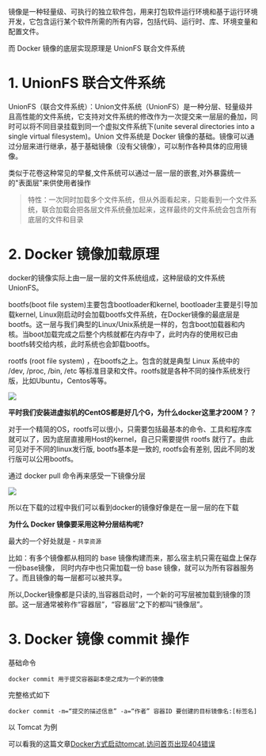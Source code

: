 镜像是一种轻量级、可执行的独立软件包，用来打包软件运行环境和基于运行环境开发，它包含运行某个软件所需的所有内容，包括代码、运行时、库、环境变量和配置文件。

而 Docker 镜像的底层实现原理是 UnionFS 联合文件系统

# 1. UnionFS 联合文件系统

UnionFS（联合文件系统）：Union文件系统（UnionFS）是一种分层、轻量级并且高性能的文件系统，它支持对文件系统的修改作为一次提交来一层层的叠加，同时可以将不同目录挂载到同一个虚拟文件系统下(unite several directories into a single virtual filesystem)。Union 文件系统是 Docker 镜像的基础。镜像可以通过分层来进行继承，基于基础镜像（没有父镜像），可以制作各种具体的应用镜像。

类似于花卷这种常见的早餐,文件系统可以通过一层一层的嵌套,对外暴露统一的"表面层"来供使用者操作

> 特性：一次同时加载多个文件系统，但从外面看起来，只能看到一个文件系统，联合加载会把各层文件系统叠加起来，这样最终的文件系统会包含所有底层的文件和目录

# 2. Docker 镜像加载原理

docker的镜像实际上由一层一层的文件系统组成，这种层级的文件系统UnionFS。

bootfs(boot file system)主要包含bootloader和kernel, bootloader主要是引导加载kernel, Linux刚启动时会加载bootfs文件系统，在Docker镜像的最底层是bootfs。这一层与我们典型的Linux/Unix系统是一样的，包含boot加载器和内核。当boot加载完成之后整个内核就都在内存中了，此时内存的使用权已由bootfs转交给内核，此时系统也会卸载bootfs。

rootfs (root file system) ，在bootfs之上。包含的就是典型 Linux 系统中的 /dev, /proc, /bin, /etc 等标准目录和文件。rootfs就是各种不同的操作系统发行版，比如Ubuntu，Centos等等。

![](https://gitee.com/krislin_zhao/IMGcloud/raw/master/img/20200526100200.png)

**平时我们安装进虚拟机的CentOS都是好几个G，为什么docker这里才200M？？**

对于一个精简的OS，rootfs可以很小，只需要包括最基本的命令、工具和程序库就可以了，因为底层直接用Host的kernel，自己只需要提供 rootfs 就行了。由此可见对于不同的linux发行版, bootfs基本是一致的, rootfs会有差别, 因此不同的发行版可以公用bootfs。

通过 docker pull 命令再来感受一下镜像分层

![](https://gitee.com/krislin_zhao/IMGcloud/raw/master/img/20200526100811.png)

所以在下载的过程中我们可以看到docker的镜像好像是在一层一层的在下载

**为什么 Docker 镜像要采用这种分层结构呢?**

最大的一个好处就是 - `共享资源`

比如：有多个镜像都从相同的 base 镜像构建而来，那么宿主机只需在磁盘上保存一份base镜像， 同时内存中也只需加载一份 base 镜像，就可以为所有容器服务了。而且镜像的每一层都可以被共享。

所以,Docker镜像都是只读的,当容器启动时，一个新的可写层被加载到镜像的顶部。这一层通常被称作“容器层”，“容器层”之下的都叫“镜像层”。

# 3. Docker 镜像 commit 操作

基础命令

```
docker commit 用于提交容器副本使之成为一个新的镜像
```

完整格式如下

```
docker commit -m=“提交的描述信息” -a=“作者” 容器ID 要创建的目标镜像名:[标签名]
```

以 Tomcat 为例

可以看我的这篇文章[Docker方式启动tomcat,访问首页出现404错误](./Docker方式启动tomcat,访问首页出现404错误.md)